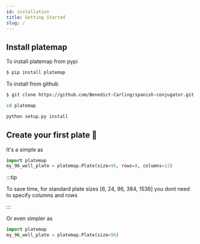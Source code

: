 ```yaml
---
id: installation
title: Getting Started
slug: /
---
```


## Install platemap

To install platemap from pypi

```bash
$ pip install platemap
```

To install from github

```bash
$ git clone https://github.com/Benedict-Carling/spanish-conjugator.git
```

```bash
cd platemap
```

```bash
python setup.py install
```

## Create your first plate 🎉

It's a simple as

```python
import platemap
my_96_well_plate = platemap.Plate(size=96, rows=8, columns=12)
```

:::tip

To save time, for standard plate sizes [6, 24, 96, 384, 1536] you dont need to specify columns and rows

:::

Or even simpler as

```python
import platemap
my_96_well_plate = platemap.Plate(size=96)
```
